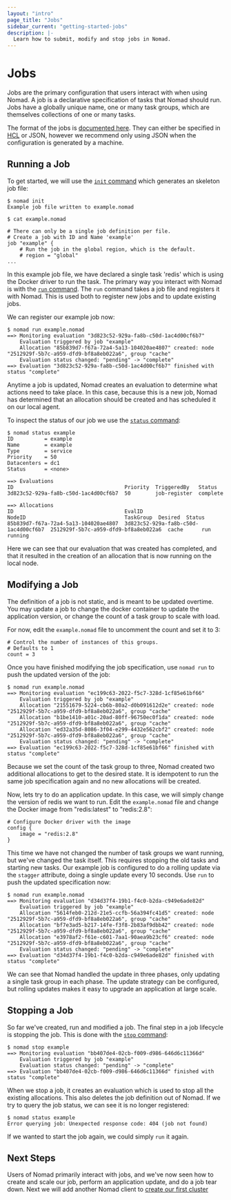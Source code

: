```yaml
---
layout: "intro"
page_title: "Jobs"
sidebar_current: "getting-started-jobs"
description: |-
  Learn how to submit, modify and stop jobs in Nomad.
---
```


# Jobs

Jobs are the primary configuration that users interact with when using
Nomad. A job is a declarative specification of tasks that Nomad should run.
Jobs have a globally unique name, one or many task groups, which are themselves
collections of one or many tasks.

The format of the jobs is [documented here](/docs/jobspec/index.html). They
can either be specified in [HCL](https://github.com/hashicorp/hcl) or JSON,
however we recommend only using JSON when the configuration is generated by a machine.

## Running a Job

To get started, we will use the [`init` command](/docs/commands/init.html) which
generates an skeleton job file:

```
$ nomad init
Example job file written to example.nomad

$ cat example.nomad

# There can only be a single job definition per file.
# Create a job with ID and Name 'example'
job "example" {
	# Run the job in the global region, which is the default.
	# region = "global"
...
```

In this example job file, we have declared a single task 'redis' which is using
the Docker driver to run the task. The primary way you interact with Nomad
is with the [`run` command](/docs/commands/run.html). The `run` command takes
a job file and registers it with Nomad. This is used both to register new
jobs and to update existing jobs.

We can register our example job now:

```
$ nomad run example.nomad
==> Monitoring evaluation "3d823c52-929a-fa8b-c50d-1ac4d00cf6b7"
    Evaluation triggered by job "example"
    Allocation "85b839d7-f67a-72a4-5a13-104020ae4807" created: node "2512929f-5b7c-a959-dfd9-bf8a8eb022a6", group "cache"
    Evaluation status changed: "pending" -> "complete"
==> Evaluation "3d823c52-929a-fa8b-c50d-1ac4d00cf6b7" finished with status "complete"
```

Anytime a job is updated, Nomad creates an evaluation to determine what
actions need to take place. In this case, because this is a new job, Nomad has
determined that an allocation should be created and has scheduled it on our
local agent.

To inspect the status of our job we use the [`status` command](/docs/commands/status.html):

```
$ nomad status example
ID          = example
Name        = example
Type        = service
Priority    = 50
Datacenters = dc1
Status      = <none>

==> Evaluations
ID                                    Priority  TriggeredBy   Status
3d823c52-929a-fa8b-c50d-1ac4d00cf6b7  50        job-register  complete

==> Allocations
ID                                    EvalID                                NodeID                                TaskGroup  Desired  Status
85b839d7-f67a-72a4-5a13-104020ae4807  3d823c52-929a-fa8b-c50d-1ac4d00cf6b7  2512929f-5b7c-a959-dfd9-bf8a8eb022a6  cache      run      running
```

Here we can see that our evaluation that was created has completed, and that
it resulted in the creation of an allocation that is now running on the local node.

## Modifying a Job

The definition of a job is not static, and is meant to be updated overtime.
You may update a job to change the docker container to update the application version,
or change the count of a task group to scale with load.

For now, edit the `example.nomad` file to uncomment the count and set it to 3:

```
# Control the number of instances of this groups.
# Defaults to 1
count = 3
```

Once you have finished modifying the job specification, use `nomad run` to
push the updated version of the job:

```
$ nomad run example.nomad
==> Monitoring evaluation "ec199c63-2022-f5c7-328d-1cf85e61bf66"
    Evaluation triggered by job "example"
    Allocation "21551679-5224-cb6b-80a2-d0b091612d2e" created: node "2512929f-5b7c-a959-dfd9-bf8a8eb022a6", group "cache"
    Allocation "b1be1410-a01c-20ad-80ff-96750ec0f1da" created: node "2512929f-5b7c-a959-dfd9-bf8a8eb022a6", group "cache"
    Allocation "ed32a35d-8086-3f04-e299-4432e562cbf2" created: node "2512929f-5b7c-a959-dfd9-bf8a8eb022a6", group "cache"
    Evaluation status changed: "pending" -> "complete"
==> Evaluation "ec199c63-2022-f5c7-328d-1cf85e61bf66" finished with status "complete"
```

Because we set the count of the task group to three, Nomad created two
additional allocations to get to the desired state. It is idempotent to
run the same job specification again and no new allocations will be created.

Now, lets try to do an application update. In this case, we will simply change
the version of redis we want to run. Edit the `example.nomad` file and change
the Docker image from "redis:latest" to "redis:2.8":

```
# Configure Docker driver with the image
config {
    image = "redis:2.8"
}
```

This time we have not changed the number of task groups we want running,
but we've changed the task itself. This requires stopping the old tasks
and starting new tasks. Our example job is configured to do a rolling update via
the `stagger` attribute, doing a single update every 10 seconds. Use `run` to push the updated
specification now:

```
$ nomad run example.nomad
==> Monitoring evaluation "d34d37f4-19b1-f4c0-b2da-c949e6ade82d"
    Evaluation triggered by job "example"
    Allocation "5614feb0-212d-21e5-ccfb-56a394fc41d5" created: node "2512929f-5b7c-a959-dfd9-bf8a8eb022a6", group "cache"
    Allocation "bf7e3ad5-b217-14fe-f3f8-2b83af9dbb42" created: node "2512929f-5b7c-a959-dfd9-bf8a8eb022a6", group "cache"
    Allocation "e3978af2-f61e-c601-7aa1-90aea9b23cf6" created: node "2512929f-5b7c-a959-dfd9-bf8a8eb022a6", group "cache"
    Evaluation status changed: "pending" -> "complete"
==> Evaluation "d34d37f4-19b1-f4c0-b2da-c949e6ade82d" finished with status "complete"
```

We can see that Nomad handled the update in three phases, only updating a single task
group in each phase. The update strategy can be configured, but rolling updates makes
it easy to upgrade an application at large scale.

## Stopping a Job

So far we've created, run and modified a job. The final step in a job lifecycle
is stopping the job. This is done with the [`stop` command](/docs/commands/stop.html):

```
$ nomad stop example
==> Monitoring evaluation "bb407de4-02cb-f009-d986-646d6c11366d"
    Evaluation triggered by job "example"
    Evaluation status changed: "pending" -> "complete"
==> Evaluation "bb407de4-02cb-f009-d986-646d6c11366d" finished with status "complete"
```

When we stop a job, it creates an evaluation which is used to stop all
the existing allocations. This also deletes the job definition out of Nomad.
If we try to query the job status, we can see it is no longer registered:

```
$ nomad status example
Error querying job: Unexpected response code: 404 (job not found)
```

If we wanted to start the job again, we could simply `run` it again.

## Next Steps

Users of Nomad primarily interact with jobs, and we've now seen
how to create and scale our job, perform an application update,
and do a job tear down. Next we will add another Nomad
client to [create our first cluster](cluster.html)

